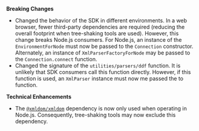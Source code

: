 **Breaking Changes**

* Changed the behavior of the SDK in different environments. In a web browser, fewer third-party dependencies are required (reducing the overall footprint when tree-shaking tools are used). However, this change breaks Node.js consumers. For Node.js, an instance of the `EnvironmentForNode` must now be passed to the `Connection` constructor. Alternately, an instance of `XmlParserFactoryForNode` may be passed to the `Connection.connect` function.
* Changed the signature of the `utilities/parsers/ddf` function. It is unlikely that SDK consumers call this function directly. However, if this function is used, an `XmlParser` instance must now me passed the to function.

**Technical Enhancements**

* The [`@xmldom/xmldom`](https://github.com/xmldom/xmldom) dependency is now only used when operating in Node.js. Consequently, tree-shaking tools may now exclude this dependency.